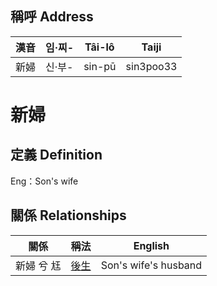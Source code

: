 

## 稱呼 Address

漢音 | 임·찌- | Tâi-lô | Taiji
--- | --- | --- | --- 
新婦 | 신·부- | sin-pū | sin3poo33 
# 新婦
## 定義 Definition




Eng：Son's wife

## 關係 Relationships

關係 | 稱法 | English
--- | --- | --- 
新婦 兮 尪 | [後生](member19.md) | Son's wife's husband
